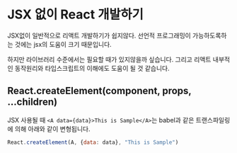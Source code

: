 # JSX 없이 React 개발하기

JSX없이 일반적으로 리액트 개발하기가 쉽지않다. 선언적 프로그래밍이 가능하도록하는 것에는 jsx의 도움이 크기 때문입니다.

하지만 라이브러리 수준에서는 필요할 때가 있지않을까 싶습니다. 그리고 리액트 내부적인 동작원리와 타입스크립트의 이해에도 도움이 될 것 같습니다.

## React.createElement(component, props, ...children)

JSX 사용될 때 `<A data={data}>This is Sample</A>`는 babel과 같은 트랜스파일링에 의해 아래와 같이 변형됩니다.

```js
React.createElement(A, {data: data}, "This is Sample")
```
